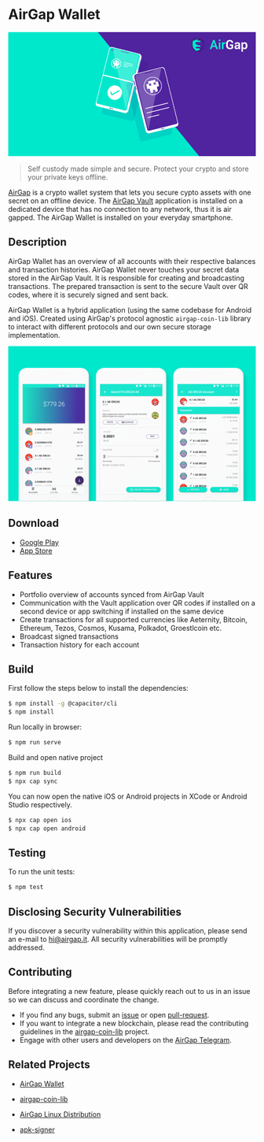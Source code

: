 # AirGap Wallet

<p align="left">
    <img src="./banner.png" />
</p>

> Self custody made simple and secure. Protect your crypto and store your private keys offline.

[AirGap](https://airgap.it) is a crypto wallet system that lets you secure cypto assets with one secret on an offline device. The [AirGap Vault](https://github.com/airgap-it/airgap-vault) application is installed on a dedicated device that has no connection to any network, thus it is air gapped. The AirGap Wallet is installed on your everyday smartphone.

## Description

AirGap Wallet has an overview of all accounts with their respective balances and transaction histories. AirGap Wallet never touches your secret data stored in the AirGap Vault. It is responsible for creating and broadcasting transactions. The prepared transaction is sent to the secure Vault over QR codes, where it is securely signed and sent back.

AirGap Wallet is a hybrid application (using the same codebase for Android and iOS). Created using AirGap's protocol agnostic `airgap-coin-lib` library to interact with different protocols and our own secure storage implementation.

<p align="left">
    <img src="./devices.png" />
</p>

## Download

- [Google Play](https://play.google.com/store/apps/details?id=it.airgap.wallet)
- [App Store](https://itunes.apple.com/us/app/airgap-wallet/id1420996542?l=de&ls=1&mt=8)

## Features

- Portfolio overview of accounts synced from AirGap Vault
- Communication with the Vault application over QR codes if installed on a second device or app switching if installed on the same device
- Create transactions for all supported currencies like Aeternity, Bitcoin, Ethereum, Tezos, Cosmos, Kusama, Polkadot, Groestlcoin etc.
- Broadcast signed transactions
- Transaction history for each account

## Build

First follow the steps below to install the dependencies:

```bash
$ npm install -g @capacitor/cli
$ npm install
```

Run locally in browser:

```bash
$ npm run serve
```

Build and open native project

```bash
$ npm run build
$ npx cap sync
```

You can now open the native iOS or Android projects in XCode or Android Studio respectively.

```bash
$ npx cap open ios
$ npx cap open android
```

## Testing

To run the unit tests:

```bash
$ npm test
```

## Disclosing Security Vulnerabilities

If you discover a security vulnerability within this application, please send an e-mail to hi@airgap.it. All security vulnerabilities will be promptly addressed.

## Contributing

Before integrating a new feature, please quickly reach out to us in an issue so we can discuss and coordinate the change.

- If you find any bugs, submit an [issue](../../issues) or open [pull-request](../../pulls).
- If you want to integrate a new blockchain, please read the contributing guidelines in the [airgap-coin-lib](https://github.com/airgap-it/airgap-coin-lib) project.
- Engage with other users and developers on the [AirGap Telegram](https://t.me/AirGap).

## Related Projects

- [AirGap Wallet](https://github.com/airgap-it/airgap-wallet)
- [airgap-coin-lib](https://github.com/airgap-it/airgap-coin-lib)

- [AirGap Linux Distribution](https://github.com/airgap-it/airgap-distro)
- [apk-signer](https://github.com/airgap-it/airgap-raspberry-apk-signer)
